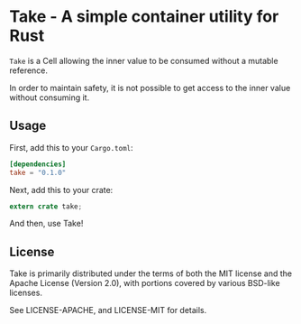 # Take - A simple container utility for Rust

`Take` is a Cell allowing the inner value to be consumed without a
mutable reference.

In order to maintain safety, it is not possible to get access to the
inner value without consuming it.

## Usage

First, add this to your `Cargo.toml`:

```toml
[dependencies]
take = "0.1.0"
```

Next, add this to your crate:

```rust
extern crate take;
```

And then, use Take!

## License

Take is primarily distributed under the terms of both the MIT license
and the Apache License (Version 2.0), with portions covered by various
BSD-like licenses.

See LICENSE-APACHE, and LICENSE-MIT for details.
